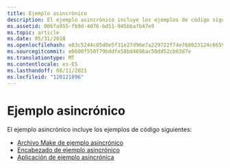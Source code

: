 ```yaml
---
title: Ejemplo asincrónico
description: El ejemplo asincrónico incluye los ejemplos de código siguientes.
ms.assetid: 006fa955-fb9d-4d76-bd51-945bbafb47e9
ms.topic: article
ms.date: 05/31/2018
ms.openlocfilehash: e83c5244c05d0e5f31e27d96e7a229722f74e768023124c6659b69bbf44cec23
ms.sourcegitcommit: e6600f550f79bddfe58bd4696ac50dd52cb03d7e
ms.translationtype: MT
ms.contentlocale: es-ES
ms.lasthandoff: 08/11/2021
ms.locfileid: "120121896"
---
```

# <a name="asynchronous-example"></a>Ejemplo asincrónico

El ejemplo asincrónico incluye los ejemplos de código siguientes:

-   [Archivo Make de ejemplo asincrónico](asynchronous-example-makefile.md)
-   [Encabezado de ejemplo asincrónico](asynchronous-example-header.md)
-   [Aplicación de ejemplo asincrónica](asynchronous-example-application.md)

 

 




